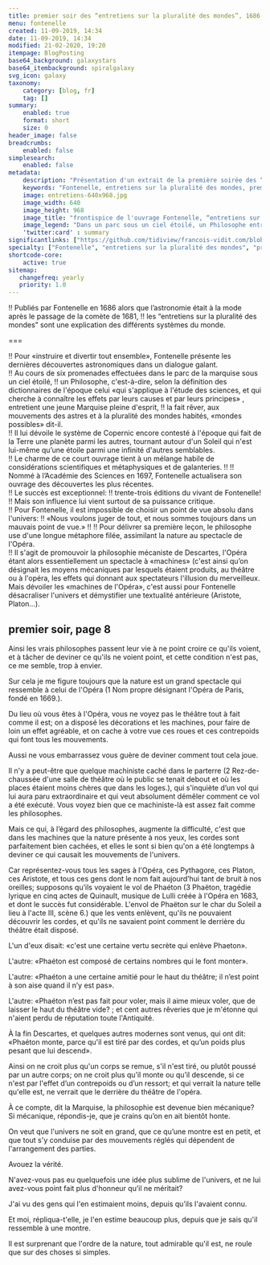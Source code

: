 ```yaml
---
title: premier soir des “entretiens sur la pluralité des mondes”, 1686
menu: fontenelle
created: 11-09-2019, 14:34
date: 11-09-2019, 14:34
modified: 21-02-2020, 19:20
itempage: BlogPosting
base64_background: galaxystars
base64_itembackground: spiralgalaxy
svg_icon: galaxy
taxonomy:
    category: [blog, fr]
    tag: []
summary:
    enabled: true
    format: short
    size: 0
header_image: false
breadcrumbs:
    enabled: false
simplesearch:
    enabled: false
metadata:
    description: "Présentation d'un extrait de la première soirée des “entretiens sur la pluralité des mondes” de Fontenelle au cours duquel un philosophe présente à  une jeune Marquise pleine d'esprit la nature en la comparant au spectacle de l'Opéra."
    keywords: "Fontenelle, entretiens sur la pluralité des mondes, première leçon"
    image: entretiens-640x968.jpg
    image_width: 640
    image_height: 968
    image_title: "frontispice de l'ouvrage Fontenelle, “entretiens sur la pluralité des mondes”, 1686"
    image_legend: "Dans un parc sous un ciel étoilé, un Philosophe entretient une jeune Marquise pleine d'esprit, la fait rêver, aux mouvements des astres et à la pluralité des mondes habités."
    'twitter:card' : summary
significantlinks: ["https://github.com/tidiview/francois-vidit.com/blob/master/user/sites/blog/pages/01.home/29.fontenelle/item.fr.md"]
specialty: ["Fontenelle", "entretiens sur la pluralité des mondes", "première leçon"]
shortcode-core:
    active: true
sitemap:
   changefreq: yearly
   priority: 1.0
---
```

!! Publiés par Fontenelle en 1686 alors que l’astronomie était à la mode après le passage de la comète de 1681, 
!! les “entretiens sur la pluralité des mondes” sont une explication des différents systèmes du monde.

===

!! Pour «instruire et divertir tout ensemble», Fontenelle présente les dernières découvertes astronomiques dans un dialogue galant.  
!! Au cours de six promenades effectuées dans le parc de la marquise sous un ciel étoilé, 
!! un Philosophe, c'est-à-dire, selon la définition des dictionnaires de l'époque celui «qui s'applique à l'étude des sciences, et qui cherche à connaître les effets par leurs causes et par leurs principes» , entretient une jeune Marquise pleine d'esprit, 
!! la fait rêver, aux mouvements des astres et à la pluralité des mondes habités, «mondes possibles» dit-il.  
!! Il lui dévoile le système de Copernic encore contesté à l'époque qui fait de la Terre une planète parmi les autres, tournant autour d'un Soleil qui n'est lui-même qu’une étoile parmi une infinité d'autres semblables.  
!! Le charme de ce court ouvrage tient à un mélange habile de considérations scientifiques et métaphysiques et de galanteries.
!! 
!! Nommé à l’Académie des Sciences en 1697, Fontenelle actualisera son ouvrage des découvertes les plus récentes.  
!! Le succès est exceptionnel: 
!! trente-trois éditions du vivant de Fontenelle!  
!! Mais son influence lui vient surtout de sa puissance critique.  
!! Pour Fontenelle, il est impossible de choisir un point de vue absolu dans l'univers: 
!! «Nous voulons juger de tout, et nous sommes toujours dans un mauvais point de vue.»
!! 
!! Pour délivrer sa première leçon, le philosophe use d'une longue métaphore filée, assimilant la nature au spectacle de l'Opéra.  
!! Il s'agit de promouvoir la philosophie mécaniste de Descartes, l'Opéra étant alors essentiellement un spectacle à «machines» (c'est ainsi qu’on désignait les moyens mécaniques par lesquels étaient produits, au théâtre ou à l'opéra, les effets qui donnant aux spectateurs l'illusion du merveilleux. Mais dévoiler les «machines de l'Opéra», c'est aussi pour Fontenelle désacraliser l'univers et démystifier une textualité antérieure (Aristote, Platon...).

## premier soir, page 8

Ainsi les vrais philosophes passent leur vie à ne point croire ce qu'ils voient, et à tâcher de deviner ce qu'ils ne voient point, et cette condition n'est pas, ce me semble, trop à envier.

Sur cela je me figure toujours que la nature est un grand spectacle qui ressemble à celui de l'Opéra (1 Nom propre désignant l'Opéra de Paris, fondé en 1669.).

Du lieu où vous êtes à l'Opéra, vous ne voyez pas le théâtre tout à fait comme il est; on a disposé les décorations et les machines, pour faire de loin un effet agréable, et on cache à votre vue ces roues et ces contrepoids qui font tous les mouvements.

Aussi ne vous embarrassez vous guère de deviner comment tout cela joue.

Il n'y a peut-être que quelque machiniste caché dans le parterre (2 Rez-de-chaussée d'une salle de théâtre où le public se tenait debout et où les places étaient moins chères que dans les loges.), qui s'inquiète d’un vol qui lui aura paru extraordinaire et qui veut absolument démêler comment ce vol a été exécuté. 
Vous voyez bien que ce machiniste-là est assez fait comme les philosophes.

Mais ce qui, à l’égard des philosophes, augmente la difficulté, c'est que dans les machines que la nature présente à nos yeux, les cordes sont parfaitement bien cachées, et elles le sont si bien qu'on a été longtemps à deviner ce qui causait les mouvements de l'univers.

Car représentez-vous tous les sages à l'Opéra, ces Pythagore, ces Platon, ces Aristote, et tous ces gens dont le nom fait aujourd’hui tant de bruit à nos oreilles; supposons qu’ils voyaient le vol de Phaéton (3 Phaëton, tragédie lyrique en cinq actes de Quinault, musique de Lulli créée à l'Opéra en 1683, et dont le succès fut considérable. L'envol de Phaëton sur le char du Soleil a lieu à l'acte III, scène 6.) que les vents enlèvent, qu'ils ne pouvaient découvrir les cordes, et qu'ils ne savaient point comment le derrière du théâtre était disposé.

L'un d'eux disait: «c'est une certaine vertu secrète qui enlève Phaeton».

L'autre: «Phaéton est composé de certains nombres qui le font monter».

L'autre: «Phaéton a une certaine amitié pour le haut du théâtre; il n’est point à son aise quand il n’y est pas».

L'autre: «Phaéton n’est pas fait pour voler, mais il aime mieux voler, que de laisser le haut du théâtre vide? ; et cent autres rêveries que je m'étonne qui n'aient perdu de réputation toute l'Antiquité.

À la fin Descartes, et quelques autres modernes sont venus, qui ont dit: «Phaéton monte, parce qu'il est tiré par des cordes, et qu’un poids plus pesant que lui descend».

Ainsi on ne croit plus qu'un corps se remue, s'il n'est tiré, ou plutôt poussé par un autre corps; on ne croit plus qu’il monte ou qu’il descende, si ce n'est par l'effet d’un contrepoids ou d’un ressort; et qui verrait la nature telle qu'elle est, ne verrait que le derrière du théâtre de l'opéra.

À ce compte, dit la Marquise, la philosophie est devenue bien mécanique? Si mécanique, répondis-je, que je crains qu’on en ait bientôt honte.

On veut que l'univers ne soit en grand, que ce qu’une montre est en petit, et que tout s'y conduise par des mouvements réglés qui dépendent de l'arrangement des parties.

Avouez la vérité.

N'avez-vous pas eu quelquefois une idée plus sublime de l'univers, et ne lui avez-vous point fait plus d'honneur qu’il ne méritait?

J'ai vu des gens qui l'en estimaient moins, depuis qu’ils l'avaient connu.

Et moi, répliqua-t'elle, je l'en estime beaucoup plus, depuis que je sais qu'il ressemble à une montre.

Il est surprenant que l'ordre de la nature, tout admirable qu'il est, ne roule que sur des choses si simples.

<br>